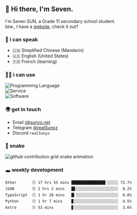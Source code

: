 <!-- DO NOT FORGET TO PULL BEFORE PUSHING -->
## 👋 Hi there, I'm Seven.

I'm Seven SUN, a Grade 11 secondary school student.  
btw., I have a [website](https://sunyz.net), check it out?

### 💬 i can speak

* 🇨🇳 Simplified Chinese (Mandarin)  
* 🇺🇸 English (United States)  
* 🇫🇷 French (learning)

### 👩‍💻 i can use

![Programming Language](https://skillicons.dev/icons?i=cpp,html,python,nodejs,nextjs,tailwind,bash,latex,md)  
![Service](https://skillicons.dev/icons?i=docker,git,nginx,cloudflare,workers,github,linux,vercel,mysql)  
![Software](https://skillicons.dev/icons?i=ai,pr,ps,xd,figma,vim,vscode,pycharm,clion)

### 🌍 get in touch

* Email <i@sunyz.net>
* Telegram [@realSunyz](https://t.me/realSunyz)
* Discord `realSunyz`

### 🐍 snake
<picture>
  <source media="(prefers-color-scheme: dark)" srcset="https://raw.githubusercontent.com/realSunyz/realSunyz/main/snake/snake-dark.svg" />
  <source media="(prefers-color-scheme: light)" srcset="https://raw.githubusercontent.com/realSunyz/realSunyz/main/snake/snake.svg" />
  <img alt="github contribution grid snake animation" src="github-snake.svg" />
</picture>

### 🕳️ weekly development
<!-- waka-box start -->
```text
Other       🕓 17 hrs 55 mins ███████████████▎░░░░░ 72.7%
JSON        🕓 2 hrs 2 mins   █▋░░░░░░░░░░░░░░░░░░░  8.2%
TypeScript  🕓 1 hr 28 mins   █▎░░░░░░░░░░░░░░░░░░░  6.0%
Python      🕓 1 hr 7 mins    ▉░░░░░░░░░░░░░░░░░░░░  4.5%
Astro       🕓 53 mins        ▊░░░░░░░░░░░░░░░░░░░░  3.6%
```
<!-- Powered by https://github.com/realSunyz/waka-box-go . -->
<!-- waka-box end -->